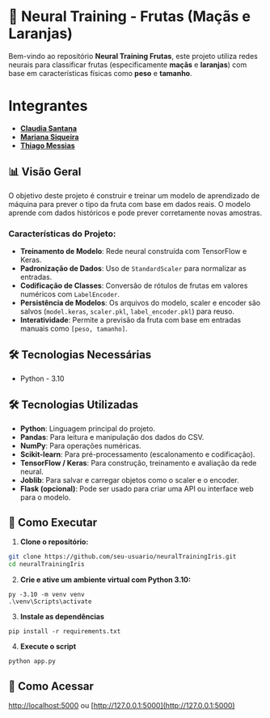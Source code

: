 # 🍎 Neural Training - Frutas (Maçãs e Laranjas)

Bem-vindo ao repositório **Neural Training Frutas**, este projeto utiliza redes neurais para classificar frutas (especificamente **maçãs** e **laranjas**) com base em características físicas como **peso** e **tamanho**.

# Integrantes
- [**Claudia Santana**](https://github.com/claudiasanttana)
- [**Mariana Siqueira**](https://github.com/Marigsiqueira)
- [**Thiago Messias**](https://github.com/Thmsantos)

## 📊 Visão Geral

O objetivo deste projeto é construir e treinar um modelo de aprendizado de máquina para prever o tipo da fruta com base em dados reais. O modelo aprende com dados históricos e pode prever corretamente novas amostras.

### Características do Projeto:
- **Treinamento de Modelo**: Rede neural construída com TensorFlow e Keras.
- **Padronização de Dados**: Uso de `StandardScaler` para normalizar as entradas.
- **Codificação de Classes**: Conversão de rótulos de frutas em valores numéricos com `LabelEncoder`.
- **Persistência de Modelos**: Os arquivos do modelo, scaler e encoder são salvos (`model.keras`, `scaler.pkl`, `label_encoder.pkl`) para reuso.
- **Interatividade**: Permite a previsão da fruta com base em entradas manuais como `[peso, tamanho]`.

## 🛠️ Tecnologias Necessárias
- Python - 3.10

## 🛠️ Tecnologias Utilizadas

- **Python**: Linguagem principal do projeto.
- **Pandas**: Para leitura e manipulação dos dados do CSV.
- **NumPy**: Para operações numéricas.
- **Scikit-learn**: Para pré-processamento (escalonamento e codificação).
- **TensorFlow / Keras**: Para construção, treinamento e avaliação da rede neural.
- **Joblib**: Para salvar e carregar objetos como o scaler e o encoder.
- **Flask (opcional)**: Pode ser usado para criar uma API ou interface web para o modelo.

## 🚀 Como Executar

1. **Clone o repositório:**
```bash
git clone https://github.com/seu-usuario/neuralTrainingIris.git
cd neuralTrainingIris
```

2. **Crie e ative um ambiente virtual com Python 3.10:**
```
py -3.10 -m venv venv
.\venv\Scripts\activate
```

3. **Instale as dependências**
```
pip install -r requirements.txt
```

4. **Execute o script**
```
python app.py
```

## 🚀 Como Acessar

[http://localhost:5000](http://localhost:5000) ou [http://127.0.0.1:5000](http://127.0.0.1:5000)



